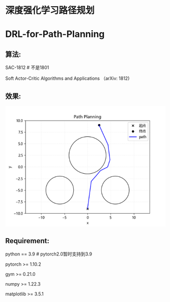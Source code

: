 # 深度强化学习路径规划

# DRL-for-Path-Planning



## 算法:

SAC-1812 # 不是1801

Soft Actor-Critic Algorithms and Applications （arXiv: 1812)



## 效果:

![](Result.png)



## **Requirement**:

python == 3.9 # pytorch2.0暂时支持到3.9

pytorch >= 1.10.2

gym >= 0.21.0

numpy >= 1.22.3

matplotlib >= 3.5.1